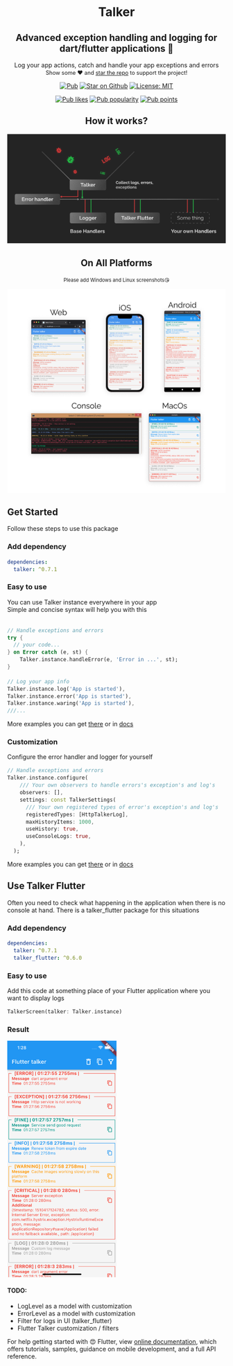 <h1 align="center">Talker</h1>
<h2 align="center"> Advanced exception handling and logging for dart/flutter applications 🚀</h2>

<p align="center">
    Log your app actions, catch and handle your app exceptions and errors
   <br>
   <span style="font-size: 0.9em"> Show some ❤️ and <a href="https://github.com/Frezyx/talker">star the repo</a> to support the project! </span>
</p>

<p align="center">
  <a href="https://pub.dev/packages/talker"><img src="https://img.shields.io/pub/v/talker.svg" alt="Pub"></a>
  <a href="https://github.com/Frezyx/talker"><img src="https://img.shields.io/github/stars/Frezyx/talker.svg?style=flat&logo=github&label=stars" alt="Star on Github"></a>
  <a href="https://opensource.org/licenses/MIT"><img src="https://img.shields.io/badge/license-MIT-blue.svg" alt="License: MIT"></a>

</p>
<p align="center">
  <a href="https://pub.dev/packages/talker/score"><img src="https://badges.bar/talker/likes" alt="Pub likes"></a>
  <a href="https://pub.dev/packages/talker/score"><img src="https://badges.bar/talker/popularity" alt="Pub popularity"></a>
  <a href="https://pub.dev/packages/talker/score"><img src="https://badges.bar/talker/pub%20points" alt="Pub points"></a>
</p>
<h2 align="center">How it works?</h2>
<p align="center">
  <img src="https://github.com/Frezyx/talker/blob/master/docs/assets/working_model.jpg?raw=true">
</p>

<h2 align="center">On All Platforms</h2>
<p align="center">
   <span style="font-size: 0.8em">Please add Windows and Linux screenshots😘</span>
</p>
<p align="center">
  <img src="https://github.com/Frezyx/talker/blob/master/docs/assets/all_platforms.jpg?raw=true">
</p>

## Get Started
Follow these steps to use this package

### Add dependency
```yaml
dependencies:
  talker: ^0.7.1
```

### Easy to use
You can use Talker instance everywhere in your app <br>
Simple and concise syntax will help you with this

```dart

// Handle exceptions and errors
try {
  // your code...
} on Error catch (e, st) {
    Talker.instance.handleError(e, 'Error in ...', st);
}

// Log your app info
Talker.instance.log('App is started'),
Talker.instance.error('App is started'),
Talker.instance.waring('App is started'),
///...
```
More examples you can get [there](https://github.com/Frezyx/talker/blob/master/packages/talker/example/talker_example.dart) or in [docs](https://github.com/Frezyx/talker/blob/master/packages/talker/lib/src/talker_interface.dart)

### Customization
Configure the error handler and logger for yourself
```dart
// Handle exceptions and errors
Talker.instance.configure(
    /// Your own observers to handle errors's exception's and log's
    observers: [],
    settings: const TalkerSettings(
      /// Your own registered types of error's exception's and log's
      registeredTypes: [HttpTalkerLog],
      maxHistoryItems: 1000,
      useHistory: true,
      useConsoleLogs: true,
    ),
  );
```

More examples you can get [there](https://github.com/Frezyx/talker/blob/master/packages/talker/example/talker_example.dart) or in [docs](https://github.com/Frezyx/talker/blob/master/packages/talker/lib/src/talker_interface.dart)

## Use Talker Flutter 
Often you need to check what happening in the application when there is no console at hand. There is a talker_flutter package for this situations

### Add dependency
```yaml
dependencies:
  talker: ^0.7.1
  talker_flutter: ^0.6.0
```

### Easy to use
Add this code at something place of your Flutter  application where you want to display logs
```dart
TalkerScreen(talker: Talker.instance)
```

### Result
<img src="https://github.com/Frezyx/talker/blob/master/docs/assets/talker_flutter_ios_screen.png?raw=true" width="50%">

#### TODO:
- LogLevel as a model with customization
- ErrorLevel as a model with customization
- Filter for logs in UI (talker_flutter)
- Flutter Talker customization / filters

For help getting started with 😍 Flutter, view
[online documentation](https://flutter.dev/docs), which offers tutorials, 
samples, guidance on mobile development, and a full API reference.

